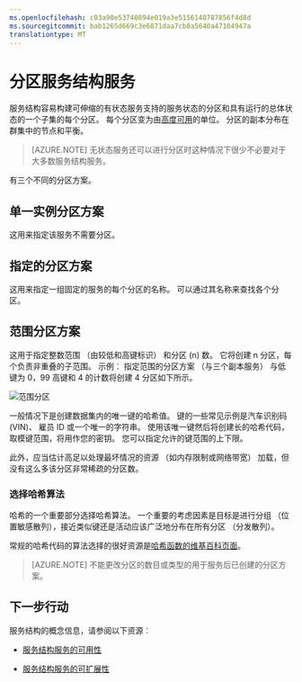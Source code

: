 ```yaml
---
ms.openlocfilehash: c03a90e53740894e019a3e5156140787856f4d8d
ms.sourcegitcommit: bab1265d669c3e6871daa7cb8a5640a47104947a
translationtype: MT
---
```

<properties
   pageTitle="分区结构服务"
   description="描述如何进行分区服务结构服务"
   services="service-fabric"
   documentationCenter=".net"
   authors="appi101"
   manager="timlt"
   editor=""/>

<tags
   ms.service="service-fabric"
   ms.devlang="dotnet"
   ms.topic="article"
   ms.tgt_pltfrm="NA"
   ms.workload="NA"
   ms.date="08/26/2015"
   ms.author="aprameyr"/>

# 分区服务结构服务
服务结构容易构建可伸缩的有状态服务支持的服务状态的分区和具有运行的总体状态的一个子集的每个分区。 每个分区变为由[高度可用](service-fabric-availability-services.md)的单位。 分区的副本分布在群集中的节点和平衡。

> [AZURE.NOTE] 无状态服务还可以进行分区时这种情况下很少不必要对于大多数服务结构服务。  

有三个不同的分区方案。

## 单一实例分区方案
这用来指定该服务不需要分区。

## 指定的分区方案
这用来指定一组固定的服务的每个分区的名称。 可以通过其名称来查找各个分区。

## 范围分区方案
这用于指定整数范围 （由较低和高键标识） 和分区 (n) 数。 它将创建 n 分区，每个负责非重叠的子范围。 示例︰ 指定范围的分区方案 （与三个副本服务） 与低键为 0，99 高键和 4 的计数将创建 4 分区如下所示。

![范围分区](./media/service-fabric-concepts-partitioning/range-partitioning.png)

一般情况下是创建数据集内的唯一键的哈希值。 键的一些常见示例是汽车识别码 (VIN)、 雇员 ID 或一个唯一的字符串。 使用该唯一键然后将创建长的哈希代码，取模键范围，将用作您的密钥。 您可以指定允许的键范围的上下限。

此外，应当估计高足以处理最坏情况的资源 （如内存限制或网络带宽） 加载，但没有这么多该分区非常稀疏的分区数。

### 选择哈希算法
哈希的一个重要部分选择哈希算法。 一个重要的考虑因素是目标是进行分组 （位置敏感散列），接近类似键还是活动应该广泛地分布在所有分区 （分发散列）。

常规的哈希代码的算法选择的很好资源是[哈希函数的维基百科页面](http://en.wikipedia.org/wiki/Hash_function)。

> [AZURE.NOTE] 不能更改分区的数目或类型的用于服务后已创建的分区方案。

## 下一步行动

服务结构的概念信息，请参阅以下资源︰

- [服务结构服务的可用性](service-fabric-availability-services.md)

- [服务结构服务的可扩展性](service-fabric-concepts-scalability.md)
 
